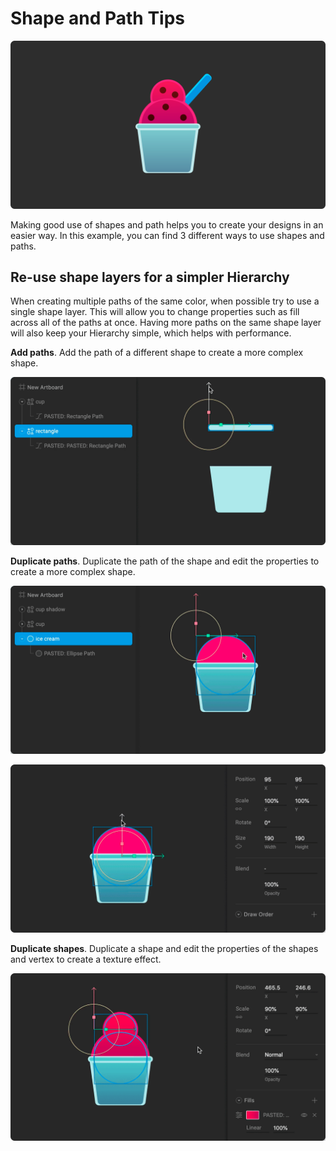 # Shape and Path Tips

![](../../../.gitbook/assets/shapes-and-paths-01.png)

Making good use of shapes and path helps you to create your designs in an easier way. In this example, you can find 3 different ways to use shapes and paths.

## Re-use shape layers for a simpler Hierarchy

When creating multiple paths of the same color, when possible try to use a single shape layer. This will allow you to change properties such as fill across all of the paths at once. Having more paths on the same shape layer will also keep your Hierarchy simple, which helps with performance.

**Add paths**. Add the path of a different shape to create a more complex shape.

![Add a detail to the ice cream cup.](../../../.gitbook/assets/shapes-and-paths-part1.gif)

**Duplicate paths**. Duplicate the path of the shape and edit the properties to create a more complex shape.

![Use the option cmd/ctrl + C to copy and cmd/ctrl + V to paste.](../../../.gitbook/assets/shapes-and-paths-parte-2-1.gif)

![edit the properties of new path.](../../../.gitbook/assets/shapes-and-paths-parte-2-2.gif)

**Duplicate shapes**. Duplicate a shape and edit the properties of the shapes and vertex to create a texture effect.

![Enter in vertex mode to edit the path.](../../../.gitbook/assets/shapes-and-paths-parte-3.gif)

